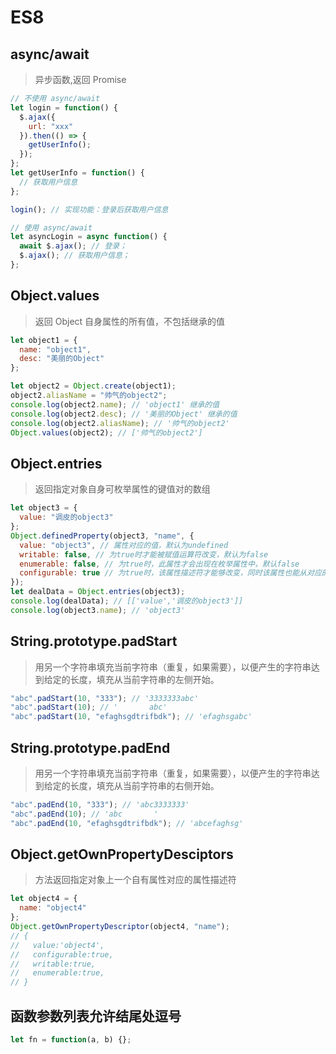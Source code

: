 # ES8

## async/await

> 异步函数,返回 Promise

```javascript
// 不使用 async/await
let login = function() {
  $.ajax({
    url: "xxx"
  }).then(() => {
    getUserInfo();
  });
};
let getUserInfo = function() {
  // 获取用户信息
};

login(); // 实现功能：登录后获取用户信息

// 使用 async/await
let asyncLogin = async function() {
  await $.ajax(); // 登录；
  $.ajax(); // 获取用户信息；
};
```

## Object.values

> 返回 Object 自身属性的所有值，不包括继承的值

```javascript
let object1 = {
  name: "object1",
  desc: "美丽的Object"
};

let object2 = Object.create(object1);
object2.aliasName = "帅气的object2";
console.log(object2.name); // 'object1' 继承的值
console.log(object2.desc); // '美丽的Object' 继承的值
console.log(object2.aliasName); // '帅气的object2'
Object.values(object2); // ['帅气的object2']
```

## Object.entries

> 返回指定对象自身可枚举属性的键值对的数组

```javascript
let object3 = {
  value: "调皮的object3"
};
Object.definedProperty(object3, "name", {
  value: "object3", // 属性对应的值，默认为undefined
  writable: false, // 为true时才能被赋值运算符改变，默认为false
  enumerable: false, // 为true时，此属性才会出现在枚举属性中，默认false
  configurable: true // 为true时，该属性描述符才能够改变，同时该属性也能从对应的对象上被删掉，默认false
});
let dealData = Object.entries(object3);
console.log(dealData); // [['value','调皮的object3']]
console.log(object3.name); // 'object3'
```

## String.prototype.padStart

> 用另一个字符串填充当前字符串（重复，如果需要），以便产生的字符串达到给定的长度，填充从当前字符串的左侧开始。

```javascript
"abc".padStart(10, "333"); // '3333333abc'
"abc".padStart(10); // '       abc'
"abc".padStart(10, "efaghsgdtrifbdk"); // 'efaghsgabc'
```

## String.prototype.padEnd

> 用另一个字符串填充当前字符串（重复，如果需要），以便产生的字符串达到给定的长度，填充从当前字符串的右侧开始。

```javascript
"abc".padEnd(10, "333"); // 'abc3333333'
"abc".padEnd(10); // 'abc       '
"abc".padEnd(10, "efaghsgdtrifbdk"); // 'abcefaghsg'
```

## Object.getOwnPropertyDesciptors

> 方法返回指定对象上一个自有属性对应的属性描述符

```javascript
let object4 = {
  name: "object4"
};
Object.getOwnPropertyDescriptor(object4, "name");
// {
//   value:'object4',
//   configurable:true,
//   writable:true,
//   enumerable:true,
// }
```

## 函数参数列表允许结尾处逗号

```javascript
let fn = function(a, b) {};
```

